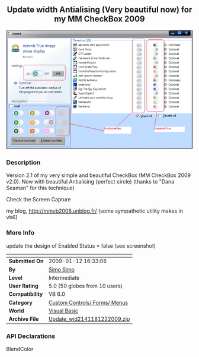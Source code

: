 ﻿<div align="center">

## Update width Antialising \(Very beautiful now\) for my MM CheckBox 2009

<img src="PIC2009122134304641.jpg">
</div>

### Description

Version 2.1 of my very simple and beautiful CheckBox (MM CheckBox 2009 v2.0). Now with beautiful Antialising (perfect circle) (thanks to "Dana Seaman" for this technique)

Check the Screen Capture

my blog, http://mmvb2008.unblog.fr/ (some sympathetic utility makes in vb6)
 
### More Info
 
update the design of Enabled Status = false (see screenshot)


<span>             |<span>
---                |---
**Submitted On**   |2009-01-12 16:33:06
**By**             |[Simo Simo](https://github.com/Planet-Source-Code/PSCIndex/blob/master/ByAuthor/simo-simo.md)
**Level**          |Intermediate
**User Rating**    |5.0 (50 globes from 10 users)
**Compatibility**  |VB 6\.0
**Category**       |[Custom Controls/ Forms/  Menus](https://github.com/Planet-Source-Code/PSCIndex/blob/master/ByCategory/custom-controls-forms-menus__1-4.md)
**World**          |[Visual Basic](https://github.com/Planet-Source-Code/PSCIndex/blob/master/ByWorld/visual-basic.md)
**Archive File**   |[Update\_wid2141181222009\.zip](https://github.com/Planet-Source-Code/simo-simo-update-width-antialising-very-beautiful-now-for-my-mm-checkbox-2009__1-71635/archive/master.zip)

### API Declarations

BlendColor





